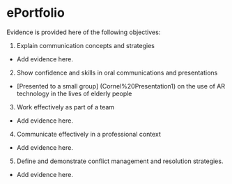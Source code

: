 # ePortfolio
Evidence is provided here of the following objectives:
1. Explain communication concepts and strategies
- Add evidence here.
2. Show confidence and skills in oral communications and presentations
- [Presented to a small group] (Cornel%20Presentation1) on the use of AR technology in the lives of elderly people
3. Work effectively as part of a team
- Add evidence here.
4. Communicate effectively in a professional context
- Add evidence here.
5. Define and demonstrate conflict management and resolution strategies.
- Add evidence here.
